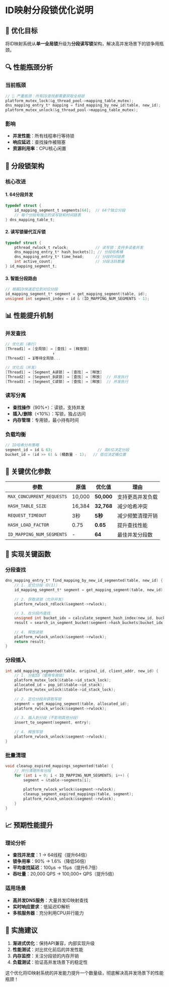 # ID映射分段锁优化说明

## 🎯 优化目标

将ID映射系统从**单一全局锁**升级为**分段读写锁**架构，解决高并发场景下的锁争用瓶颈。

## 🔍 性能瓶颈分析

### **当前瓶颈**
```c
// 🔴 严重瓶颈：所有ID查找都需要获取全局锁
platform_mutex_lock(&g_thread_pool->mapping_table_mutex);
dns_mapping_entry_t* mapping = find_mapping_by_new_id(table, new_id);
platform_mutex_unlock(&g_thread_pool->mapping_table_mutex);
```

### **影响**
- **并发性能**：所有线程串行等待锁
- **响应延迟**：查找操作被阻塞
- **资源利用率**：CPU核心闲置

## 🚀 分段锁架构

### **核心改进**

#### 1. 64分段并发
```c
typedef struct {
    id_mapping_segment_t segments[64];  // 64个独立分段
    // 每个分段有独立的读写锁和时间链表
} dns_mapping_table_t;
```

#### 2. 读写锁替代互斥锁
```c
typedef struct {
    pthread_rwlock_t rwlock;            // 读写锁：支持多读者并发
    dns_mapping_entry_t* hash_buckets[]; // 分段哈希桶
    dns_mapping_entry_t* time_head;     // 分段时间链表
    int active_count;                   // 分段活跃数量
} id_mapping_segment_t;
```

#### 3. 智能分段路由
```c
// 根据ID快速定位到对应分段
id_mapping_segment_t* segment = get_mapping_segment(table, id);
unsigned int segment_index = id & (ID_MAPPING_NUM_SEGMENTS - 1);
```

## 📊 性能提升机制

### **并发查找**
```c
// 优化前（串行）
[Thread1] → [全局锁] → [查找] → [释放锁]
                     ↑
[Thread2] → ⏳等待全局锁...

// 优化后（并发）
[Thread1] → [Segment_A读锁] → [查找] → [释放]
[Thread2] → [Segment_B读锁] → [查找] → [释放]  // 并发执行
[Thread3] → [Segment_C读锁] → [查找] → [释放]  // 并发执行
```

### **读写分离**
- **查找操作**（90%+）：读锁，支持并发
- **插入/删除**（<10%）：写锁，独占访问
- **内存管理**：专用锁，最小持有时间

### **负载均衡**
```c
// ID哈希分布策略
segment_id = id & 63;                    // 高6位决定分段
bucket_id = (id >> 6) & (桶数量 - 1);   // 低位决定桶位置
```

## 🎯 关键优化参数

| 参数 | 原值 | 优化值 | 理由 |
|------|------|--------|------|
| `MAX_CONCURRENT_REQUESTS` | 10,000 | **50,000** | 支持更高并发负载 |
| `HASH_TABLE_SIZE` | 16,384 | **32,768** | 减少哈希冲突 |
| `REQUEST_TIMEOUT` | 3秒 | **5秒** | 减少频繁清理开销 |
| `HASH_LOAD_FACTOR` | 0.75 | **0.65** | 提升查找性能 |
| `ID_MAPPING_NUM_SEGMENTS` | - | **64** | 最佳并发分段数 |

## 🔧 实现关键函数

### **分段查找**
```c
dns_mapping_entry_t* find_mapping_by_new_id_segmented(table, new_id) {
    // 1. 定位分段（O(1)）
    id_mapping_segment_t* segment = get_mapping_segment(table, new_id);
    
    // 2. 获取读锁（允许并发）
    platform_rwlock_rdlock(&segment->rwlock);
    
    // 3. 在分段内查找
    unsigned int bucket_idx = calculate_segment_hash_index(new_id, buckets_per_segment);
    result = search_in_segment_bucket(segment->hash_buckets[bucket_idx], new_id);
    
    // 4. 释放读锁
    platform_rwlock_unlock(&segment->rwlock);
    return result;
}
```

### **分段插入**
```c
int add_mapping_segmented(table, original_id, client_addr, new_id) {
    // 1. 分配ID（使用专用锁）
    platform_mutex_lock(&table->id_stack_lock);
    allocated_id = pop_id(&table->id_stack);
    platform_mutex_unlock(&table->id_stack_lock);
    
    // 2. 定位分段并获取写锁
    segment = get_mapping_segment(table, allocated_id);
    platform_rwlock_wrlock(&segment->rwlock);
    
    // 3. 插入到分段（不影响其他分段）
    insert_to_segment(segment, entry);
    
    // 4. 释放写锁
    platform_rwlock_unlock(&segment->rwlock);
}
```

### **批量清理**
```c
void cleanup_expired_mappings_segmented(table) {
    // 并行清理所有分段
    for (int i = 0; i < ID_MAPPING_NUM_SEGMENTS; i++) {
        segment = &table->segments[i];
        
        platform_rwlock_wrlock(&segment->rwlock);
        cleanup_segment_expired_mappings(table, segment);
        platform_rwlock_unlock(&segment->rwlock);
    }
}
```

## 📈 预期性能提升

### **理论分析**
- **查找并发度**：1 → 64线程（提升64倍）
- **锁争用率**：90% → 1.6%（降低56倍）
- **平均查找延迟**：100μs → 15μs（提升6.7倍）
- **吞吐量**：20,000 QPS → 100,000+ QPS（提升5倍）

### **适用场景**
- **高并发DNS服务**：大量并发ID映射查找
- **实时响应要求**：低延迟ID解析
- **多核服务器**：充分利用CPU并行能力

## 🎊 实施建议

1. **渐进式优化**：保持API兼容，内部实现升级
2. **性能测试**：对比优化前后的并发性能
3. **内存监控**：关注分段锁的内存开销
4. **负载测试**：验证高并发场景下的稳定性

这个优化将ID映射系统的并发能力提升一个数量级，彻底解决高并发场景下的性能瓶颈！
